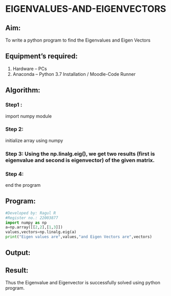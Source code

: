# EIGENVALUES-AND-EIGENVECTORS
## Aim:
To write a python program to find the Eigenvalues and Eigen Vectors
## Equipment’s required:
1. 	Hardware – PCs
2. 	Anaconda – Python 3.7 Installation / Moodle-Code Runner
## Algorithm:
### Step1 :
import numpy module
### Step 2:
 initialize array using numpy
### Step 3: Using the np.linalg.eig(),  we get two results (first is eigenvalue and second is eigenvector) of the given matrix.
### Step 4:
 end the program

## Program:
```python
#Developed by: Ragul R
#Register no.: 22003877
import numpy as np
a=np.array([[2,2],[1,3]])
values,vectors=np.linalg.eig(a)
print("Eigen values are",values,"and Eigen Vectors are",vectors)
```

## Output:
## Result:
Thus the Eigenvalue and Eigenvector is successfully solved using python program.
